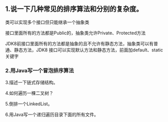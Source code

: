 ## 1.说一下几种常见的排序算法和分别的复杂度。

类可以实现多个接口但只能继承一个抽象类

接口里面所有的方法都是Public的，抽象类允许Private、Protected方法

JDK8前接口里面所有的方法都是抽象的且不允许有静态方法，抽象类可以有普通、静态方法，JDK8 接口可以实现默认方法和静态方法，前面加default、static关键字

### 2.用Java写一个冒泡排序算法

3.描述一下链式存储结构。

4.如何遍历一棵二叉树？

5.倒排一个LinkedList。

6.用Java写一个递归遍历目录下面的所有文件。

